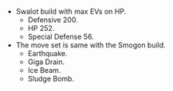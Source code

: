* Swalot build with max EVs on HP.
    * Defensive 200.
    * HP 252.
    * Special Defense 56.
* The move set is same with the Smogon build.
    * Earthquake.
    * Giga Drain.
    * Ice Beam.
    * Sludge Bomb.